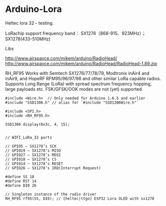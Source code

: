 # Arduino-Lora
Heltec lora 32 - testing.

LoRachip support frequency band：  SX1276（868-915、923MHz）；SX1278(433-510MHz)



Libs

http://www.airspayce.com/mikem/arduino/RadioHead/
http://www.airspayce.com/mikem/arduino/RadioHead/RadioHead-1.89.zip

RH_RF95 Works with Semtech SX1276/77/78/79, Modtronix inAir4 and inAir9, and HopeRF RFM95/96/97/98 and other similar LoRa capable radios. Supports Long Range (LoRa) with spread spectrum frequency hopping, large payloads etc. FSK/GFSK/OOK modes are not (yet) supported.

```
#include <Wire.h>  // Only needed for Arduino 1.6.5 and earlier
#include "SSD1306.h" // alias for `#include "SSD1306Wire.h"`

#include <SPI.h>
#include <RH_RF95.h>

SSD1306 display(0x3c, 4, 15);


// WIFI_LoRa_32 ports

// GPIO5 — SX1278’s SCK
// GPIO19 — SX1278’s MISO
// GPIO27 — SX1278’s MOSI
// GPIO18 — SX1278’s CS
// GPIO14 — SX1278’s RESET
// GPIO26 — SX1278’s IRQ(Interrupt Request)

#define SS 18
#define RST 14
#define DI0 26

// Singleton instance of the radio driver
RH_RF95 rf95(SS, DI0); // [heltec|ttgo] ESP32 Lora OLED with sx1278
```


